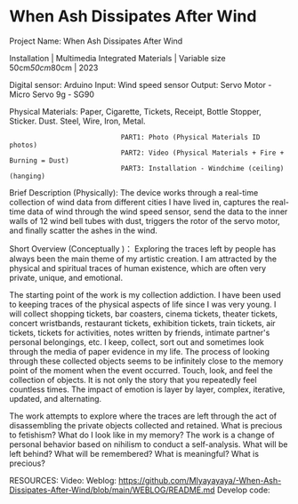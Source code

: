 # When Ash Dissipates After Wind

Project Name: When Ash Dissipates After Wind

Installation | Multimedia Integrated Materials | Variable size 50cm*50cm*80cm | 2023

Digital sensor: Arduino 
                                      Input: Wind speed sensor
                                      Output: Servo Motor - Micro Servo 9g - SG90

Physical Materials: Paper, Cigarette, Tickets, Receipt, Bottle Stopper, Sticker.
                                Dust.
                                Steel, Wire, Iron, Metal.
                                
                                PART1: Photo (Physical Materials ID photos)
                                PART2: Video (Physical Materials + Fire + Burning = Dust)
                                PART3: Installation - Windchime (ceiling)(hanging)

Brief Description (Physically):
The device works through a real-time collection of wind data from different cities I have lived in, captures the real-time data of wind through the wind speed sensor, send the data to the inner walls of 12 wind bell tubes with dust, triggers the rotor of the servo motor, and finally scatter the ashes in the wind.

Short Overview (Conceptually )：
Exploring the traces left by people has always been the main theme of my artistic creation. I am attracted by the physical and spiritual traces of human existence, which are often very private, unique, and emotional.

The starting point of the work is my collection addiction. I have been used to keeping traces of the physical aspects of life since I was very young. I will collect shopping tickets, bar coasters, cinema tickets, theater tickets, concert wristbands, restaurant tickets, exhibition tickets, train tickets, air tickets, tickets for activities, notes written by friends, intimate partner's personal belongings, etc. I keep, collect, sort out and sometimes look through the media of paper evidence in my life. The process of looking through these collected objects seems to be infinitely close to the memory point of the moment when the event occurred. Touch, look, and feel the collection of objects. It is not only the story that you repeatedly feel countless times. The impact of emotion is layer by layer, complex, iterative, updated, and alternating.

The work attempts to explore where the traces are left through the act of disassembling the private objects collected and retained. What is precious to fetishism? What do I look like in my memory?
The work is a change of personal behavior based on nihilism to conduct a self-analysis. What will be left behind? What will be remembered? What is meaningful? What is precious?


RESOURCES:
Video: 
Weblog: https://github.com/MIyayayaya/-When-Ash-Dissipates-After-Wind/blob/main/WEBLOG/README.md
Develop code:
